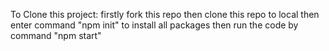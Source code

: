 To Clone this project:
firstly fork this repo
then clone this repo to local
then enter command "npm init" to install all packages
then run the code by command "npm start"
